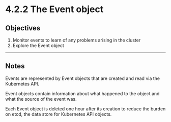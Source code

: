 # 4.2.2 The Event object

## Objectives
1. Monitor events to learn of any problems arising in the cluster
2. Explore the Event object

---

## Notes

Events are represented by Event objects that are created and read via the Kubernetes API. 

Event objects contain information about what happened to the object and what the source of the event was.

Each Event object is deleted one hour after its creation to reduce the burden on etcd, the data store for Kubernetes API objects.